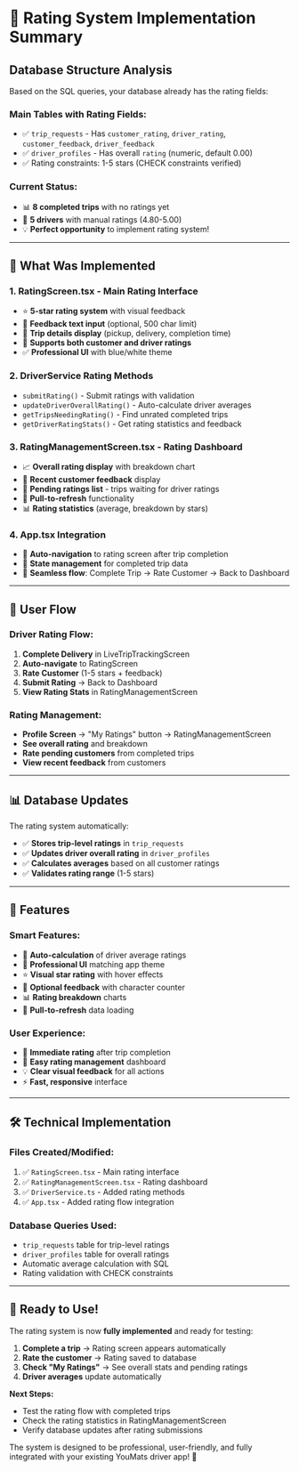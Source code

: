 # 🌟 Rating System Implementation Summary

## Database Structure Analysis
Based on the SQL queries, your database already has the rating fields:

### **Main Tables with Rating Fields:**
- ✅ `trip_requests` - Has `customer_rating`, `driver_rating`, `customer_feedback`, `driver_feedback`  
- ✅ `driver_profiles` - Has overall `rating` (numeric, default 0.00)
- ✅ Rating constraints: 1-5 stars (CHECK constraints verified)

### **Current Status:**
- 📊 **8 completed trips** with no ratings yet  
- 🚗 **5 drivers** with manual ratings (4.80-5.00)
- 💡 **Perfect opportunity** to implement rating system!

---

## 🚀 What Was Implemented

### 1. **RatingScreen.tsx** - Main Rating Interface
- ⭐ **5-star rating system** with visual feedback
- 💬 **Feedback text input** (optional, 500 char limit)
- 📱 **Trip details display** (pickup, delivery, completion time)
- 🎯 **Supports both customer and driver ratings**
- ✅ **Professional UI** with blue/white theme

### 2. **DriverService Rating Methods**
- `submitRating()` - Submit ratings with validation
- `updateDriverOverallRating()` - Auto-calculate driver averages
- `getTripsNeedingRating()` - Find unrated completed trips
- `getDriverRatingStats()` - Get rating statistics and feedback

### 3. **RatingManagementScreen.tsx** - Rating Dashboard
- 📈 **Overall rating display** with breakdown chart
- 💬 **Recent customer feedback** display
- 📝 **Pending ratings list** - trips waiting for driver ratings
- 🔄 **Pull-to-refresh** functionality
- 📊 **Rating statistics** (average, breakdown by stars)

### 4. **App.tsx Integration**
- 🔗 **Auto-navigation** to rating screen after trip completion
- 💾 **State management** for completed trip data
- 🎯 **Seamless flow**: Complete Trip → Rate Customer → Back to Dashboard

---

## 🎯 User Flow

### **Driver Rating Flow:**
1. **Complete Delivery** in LiveTripTrackingScreen
2. **Auto-navigate** to RatingScreen 
3. **Rate Customer** (1-5 stars + feedback)
4. **Submit Rating** → Back to Dashboard
5. **View Rating Stats** in RatingManagementScreen

### **Rating Management:**
- **Profile Screen** → "My Ratings" button → RatingManagementScreen
- **See overall rating** and breakdown
- **Rate pending customers** from completed trips
- **View recent feedback** from customers

---

## 📊 Database Updates

The rating system automatically:
- ✅ **Stores trip-level ratings** in `trip_requests`
- ✅ **Updates driver overall rating** in `driver_profiles` 
- ✅ **Calculates averages** based on all customer ratings
- ✅ **Validates rating range** (1-5 stars)

---

## 🎨 Features

### **Smart Features:**
- 🔄 **Auto-calculation** of driver average ratings
- 📱 **Professional UI** matching app theme
- ⭐ **Visual star rating** with hover effects
- 💬 **Optional feedback** with character counter
- 📊 **Rating breakdown** charts
- 🔄 **Pull-to-refresh** data loading

### **User Experience:**
- 🎯 **Immediate rating** after trip completion
- 📝 **Easy rating management** dashboard
- 💡 **Clear visual feedback** for all actions
- ⚡ **Fast, responsive** interface

---

## 🛠️ Technical Implementation

### **Files Created/Modified:**
1. ✅ `RatingScreen.tsx` - Main rating interface
2. ✅ `RatingManagementScreen.tsx` - Rating dashboard  
3. ✅ `DriverService.ts` - Added rating methods
4. ✅ `App.tsx` - Added rating flow integration

### **Database Queries Used:**
- `trip_requests` table for trip-level ratings
- `driver_profiles` table for overall ratings
- Automatic average calculation with SQL
- Rating validation with CHECK constraints

---

## 🎉 Ready to Use!

The rating system is now **fully implemented** and ready for testing:

1. **Complete a trip** → Rating screen appears automatically
2. **Rate the customer** → Rating saved to database
3. **Check "My Ratings"** → See overall stats and pending ratings
4. **Driver averages** update automatically

**Next Steps:**
- Test the rating flow with completed trips
- Check the rating statistics in RatingManagementScreen
- Verify database updates after rating submissions

The system is designed to be professional, user-friendly, and fully integrated with your existing YouMats driver app! 🚀
